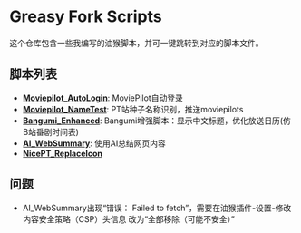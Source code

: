 # Greasy Fork Scripts

这个仓库包含一些我编写的油猴脚本，并可一键跳转到对应的脚本文件。

## 脚本列表

*   **[Moviepilot_AutoLogin](https://github.com/wuyaos/greasyfork_scripts/raw/refs/heads/main/Moviepilot_AutoLogin.user.js)**: MoviePilot自动登录
*   **[Moviepilot_NameTest](https://github.com/wuyaos/greasyfork_scripts/raw/refs/heads/main/Moviepilot_NameTest.user.js)**: PT站种子名称识别，推送moviepilots
*   **[Bangumi_Enhanced](https://github.com/wuyaos/greasyfork_scripts/raw/refs/heads/main/Bangumi_Enhanced.user.js)**: Bangumi增强脚本：显示中文标题，优化放送日历(仿B站番剧时间表)
*   **[AI_WebSummary](https://github.com/wuyaos/greasyfork_scripts/raw/refs/heads/main/AI_WebSummary.user.js)**: 使用AI总结网页内容
*   **[NicePT_ReplaceIcon](https://github.com/wuyaos/greasyfork_scripts/raw/refs/heads/main/NicePT_ReplaceIcon.user.js)**

## 问题
*   AI_WebSummary出现“错误： Failed to fetch”，需要在油猴插件-设置-修改内容安全策略（CSP）头信息 改为“全部移除（可能不安全）”
